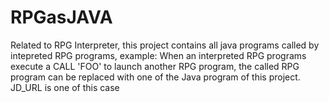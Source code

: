 # RPGasJAVA

Related to RPG Interpreter, this project contains all java programs called by intepreted RPG programs, 
example:
When an interpreted RPG programs execute a CALL 'FOO' to launch another RPG program, the called RPG program
can be replaced with one of the Java program of this project.
JD_URL is one of this case
